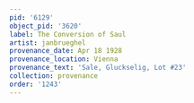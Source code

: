 ```yaml
---
pid: '6129'
object_pid: '3620'
label: The Conversion of Saul
artist: janbrueghel
provenance_date: Apr 18 1928
provenance_location: Vienna
provenance_text: 'Sale, Gluckselig, Lot #23'
collection: provenance
order: '1243'
---
```

